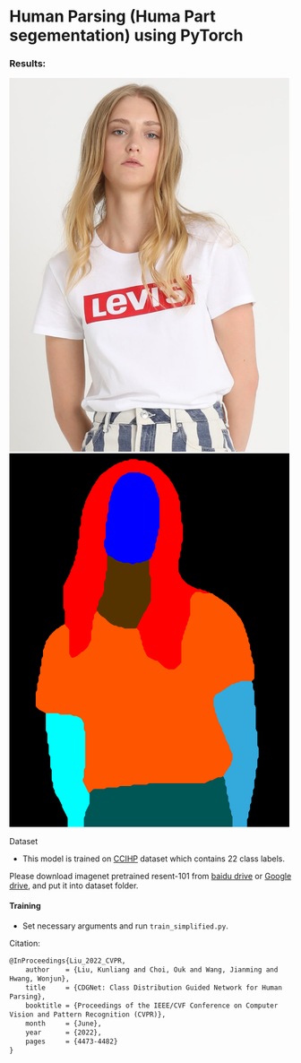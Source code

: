 # Human Parsing (Huma Part segementation) using PyTorch

### Results:
<img src="results/00005_00.jpg" width="500"/> <img src="results/00005_00.png" width="500"/> 

Dataset

- This model is trained on [CCIHP](https://kalisteo.cea.fr/wp-content/uploads/2021/09/README.html) dataset which contains 22 class labels.

Please download imagenet pretrained resent-101 from [baidu drive](https://pan.baidu.com/s/1NoxI_JetjSVa7uqgVSKdPw) or [Google drive](https://drive.google.com/open?id=1rzLU-wK6rEorCNJfwrmIu5hY2wRMyKTK), and put it into dataset folder.

#### Training 

- Set necessary arguments and run `train_simplified.py`.

Citation:
```
@InProceedings{Liu_2022_CVPR,
    author    = {Liu, Kunliang and Choi, Ouk and Wang, Jianming and Hwang, Wonjun},
    title     = {CDGNet: Class Distribution Guided Network for Human Parsing},
    booktitle = {Proceedings of the IEEE/CVF Conference on Computer Vision and Pattern Recognition (CVPR)},
    month     = {June},
    year      = {2022},
    pages     = {4473-4482}
}
```

